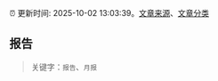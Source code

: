 :alarm_clock: 更新时间: 2025-10-02 13:03:39。[文章来源](/README.md)、[文章分类](/TAGS.md)

## 报告


> 关键字：`报告`、`月报`



